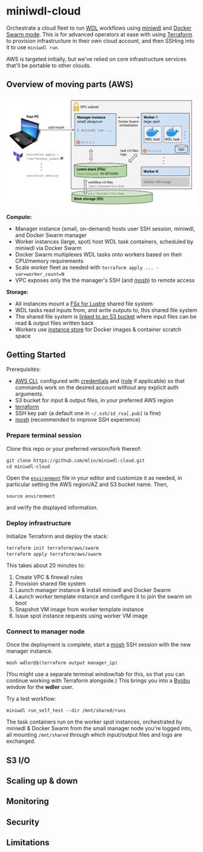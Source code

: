# miniwdl-cloud

Orchestrate a cloud fleet to run [WDL](https://openwdl.org/) workflows using [miniwdl](https://github.com/chanzuckerberg/miniwdl) and [Docker Swarm mode](https://docs.docker.com/engine/swarm/). This is for advanced operators at ease with using [Terraform](https://www.terraform.io/) to provision infrastructure in their own cloud account, and then SSHing into it to use `miniwdl run`.

AWS is targeted initially, but we've relied on core infrastructure services that'll be portable to other clouds.

## Overview of moving parts (AWS)

![architecture diagram](arch.png)

**Compute:**
* Manager instance (small, on-demand) hosts user SSH session, miniwdl, and Docker Swarm manager
* Worker instances (large, spot) host WDL task containers, scheduled by miniwdl via Docker Swarm
* Docker Swarm multiplexes WDL tasks onto workers based on their CPU/memory requirements
* Scale worker fleet as needed with `terraform apply ... -var=worker_count=N`
* VPC exposes only the the manager's SSH (and [mosh](https://mosh.org/)) to remote access

**Storage:**
* All instances mount a [FSx for Lustre](https://aws.amazon.com/fsx/lustre/) shared file system
* WDL tasks read inputs from, and write outputs to, this shared file system
* The shared file system is [linked to an S3 bucket](https://docs.aws.amazon.com/fsx/latest/LustreGuide/fsx-data-repositories.html) where input files can be read & output files written back
* Workers use [instance store](https://docs.aws.amazon.com/AWSEC2/latest/UserGuide/InstanceStorage.html) for Docker images & container scratch space

## Getting Started

Prerequisites:

* [AWS CLI](https://docs.aws.amazon.com/cli/latest/userguide/install-cliv2.html), configured with [credentials](https://docs.aws.amazon.com/cli/latest/userguide/cli-configure-files.html) and ([role](https://docs.aws.amazon.com/cli/latest/userguide/cli-configure-role.html) if applicable) so that commands work on the desired account without any explicit auth arguments.
* S3 bucket for input & output files, in your preferred AWS region
* [terraform](https://www.terraform.io/downloads.html)
* SSH key pair (a default one in `~/.ssh/id_rsa[.pub]` is fine)
* [mosh](https://mosh.org/#getting) (recommended to improve SSH experience)

### Prepare terminal session

Clone this repo or your preferred version/fork thereof:

```
git clone https://github.com/mlin/miniwdl-cloud.git
cd miniwdl-cloud
```

Open the [`environment`](https://github.com/mlin/miniwdl-cloud/blob/master/environment) file in your editor and customize it as needed, in particular setting the AWS region/AZ and S3 bucket name. Then,

```
source environment
```

and verify the displayed information.

### Deploy infrastructure

Initialize Terraform and deploy the stack:

```
terraform init terraform/aws/swarm
terraform apply terraform/aws/swarm
```

This takes about 20 minutes to:

1. Create VPC & firewall rules
2. Provision shared file system
3. Launch manager instance & install miniwdl and Docker Swarm
4. Launch worker template instance and configure it to join the swarm on boot
5. Snapshot VM image from worker template instance
6. Issue spot instance requests using worker VM image

### Connect to manager node

Once the deployment is complete, start a [mosh](https://mosh.org/) SSH session with the new manager instance. 

```
mosh wdler@$(terraform output manager_ip)
```

(You might use a separate terminal window/tab for this, so that you can continue working with Terraform alongside.) This brings you into a [Byobu](https://www.byobu.org/) window for the **wdler** user.

Try a test workflow:
```
miniwdl run_self_test --dir /mnt/shared/runs
```

The task containers run on the worker spot instances, orchestrated by miniwdl & Docker Swarm from the small manager node you're logged into, all mounting `/mnt/shared` through which input/output files and logs are exchanged.

## S3 I/O

## Scaling up & down

## Monitoring

## Security

## Limitations
